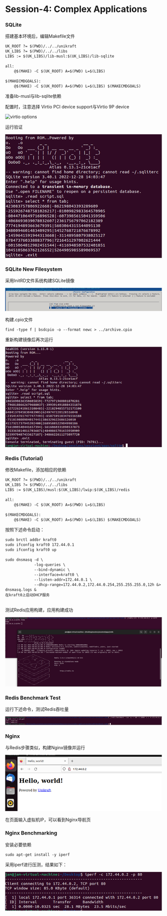 # Session-4: Complex  Applications

### SQLite

搭建基本环境后，编辑Makefile文件

```
UK_ROOT ?= $(PWD)/../../unikraft
UK_LIBS ?= $(PWD)/../../libs
LIBS := $(UK_LIBS)/lib-musl:$(UK_LIBS)/lib-sqlite

all:
	@$(MAKE) -C $(UK_ROOT) A=$(PWD) L=$(LIBS)

$(MAKECMDGOALS):
	@$(MAKE) -C $(UK_ROOT) A=$(PWD) L=$(LIBS) $(MAKECMDGOALS)
```

准备lib-musl与lib-sqlite依赖

配置时，注意选择 Virtio PCI device support与Virtio 9P device

![virtio options](https://unikraft.org/community/hackathons/sessions/complex-applications/images/virtio_options.png)

运行验证

![image-20230708151338645](./images/image-20230708151338645.png)

### SQLite New Filesystem

采用InitRD文件系统构建SQLite镜像

![image-20230708152218619](./images/image-20230708152218619.png)

构建.cpio文件

```
find -type f | bsdcpio -o --format newc > ../archive.cpio

```

重新构建镜像后再次运行

![](./images/image-20230708152834465.png)

### Redis (Tutorial)

修改Makefile，添加相应的依赖

```
UK_ROOT ?= $(PWD)/../../unikraft
UK_LIBS ?= $(PWD)/../../libs
LIBS := $(UK_LIBS)/musl:$(UK_LIBS)/lwip:$(UK_LIBS)/redis

all:
	@$(MAKE) -C $(UK_ROOT) A=$(PWD) L=$(LIBS)

$(MAKECMDGOALS):
	@$(MAKE) -C $(UK_ROOT) A=$(PWD) L=$(LIBS) $(MAKECMDGOALS)
```

按照下述命令启动：

```
sudo brctl addbr kraft0
sudo ifconfig kraft0 172.44.0.1
sudo ifconfig kraft0 up

sudo dnsmasq -d \
             -log-queries \
             --bind-dynamic \
             --interface=kraft0 \
             --listen-addr=172.44.0.1 \
             --dhcp-range=172.44.0.2,172.44.0.254,255.255.255.0,12h &> dnsmasq.logs &
在kraft0上启动DHCP服务


```

测试Redis应用构建，应用构建成功

![image-20230708160717857](./images/image-20230708160717857.png)

### Redis Benchmark Test

运行下述命令，测试Redis吞吐量

![image-20230708160836615](./images/image-20230708160836615.png)

### Nginx

与Redis步骤类似，构建Nginx镜像并运行

![image-20230708161140021](./images/image-20230708161140021.png)

在页面输入虚拟机IP，可以看到Nginx导航页

### Nginx Benchmarking

安装必要依赖

```
sudo apt-get install -y iperf
```

采用iperf进行压测，结果如下：

![image-20230708161342548](./images/image-20230708161342548.png)